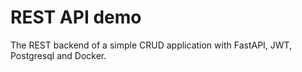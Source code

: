 # REST API demo

The REST backend of a simple CRUD application with FastAPI, JWT, Postgresql and Docker.
